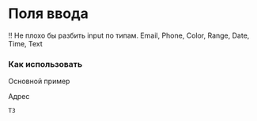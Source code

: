 # Поля ввода

!! Не плохо бы разбить input по типам. Email, Phone, Color, Range, Date, Time, Text

### Как использовать
Основной пример

<s-form-label for="i0001">Адрес</s-form-label>
<s-input-text id="i0001" class="mb-5" placeholder="Песочная, д. 35"/>

<s-input-text class="mb-5" placeholder="Песочная, д. 35" label="Адрес" feedback="Адрес найден" valid/>
<s-input-text class="mb-5" placeholder="Песочная, д. 35" label="Адрес" feedback="Адрес не найден" invalid floating/>

<s-input-color class="mb-5" label="Цвет" v-model="color"/>

<s-input-textarea class="mb-5" placeholder="Песочная, д. 35" label="Адрес" feedback="Адрес не найден" rows="3" floating/>

``` vue
ТЗ
```

<script>
export default {
    data() {
        return {
            color: '#563d7c',
        }
    }
}
</script>